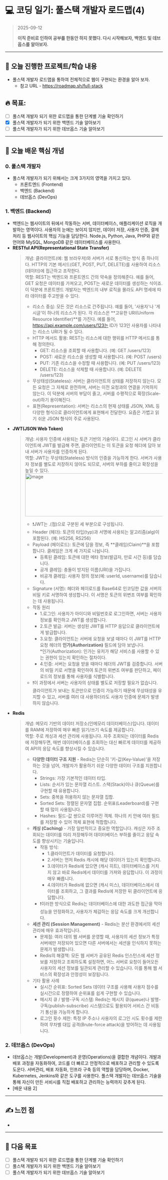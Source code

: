 # 💻 코딩 일기: 풀스택 개발자 로드맵(4)
> 2025-09-12
>
> **이직 준비로 인하여 공부를 한동안 하지 못했다. 다시 시작해보자, 백엔드 및 데브옵스를 알아보자.**
---

## 🚀 오늘 진행한 프로젝트/학습 내용
- 풀스택 개발자 로드맵을 통하여 전체적으로 웹이 구현되는 환경을 알아 보자.
  - 참고 URL - https://roadmap.sh/full-stack
  
## 🔥 목표:  
  - [ ] 풀스택 개발자 되기 위한 로드맵을 통한 단계별 기술 확인하기
  - [X] 풀스택 개발자가 되기 위한 백엔드 기술 알아보기
  - [ ] 풀스택 개발자가 되기 위한 데브옵스 기술 알아보기

---

## 📝 오늘 배운 핵심 개념

### 0. 풀스택 개발자
- 풀스택 개발자가 되기 위해서는 크게 3가지의 영역을 가지고 있다.
  - 프론트엔드 (Frontend)
  - 백엔드 (Backend)
  - 데브옵스 (DevOps)

### 1. 백엔드 (Backend)
- 백엔드는 웹사이트의 뒤에서 작동하는 서버, 데이터베이스, 애플리케이션 로직을 개발하는 영역이다. 사용자의 눈에는 보이지 않지만, 데이터 저장, 사용자 인증, 결제 처리 등 웹사이트의 핵심 기능을 담당한다. Node.js, Python, Java, PHP와 같은 언어와 MySQL, MongoDB 같은 데이터베이스를 사용한다.
- **RESTful API(Representational State Transfer)**
  > 개념: 클라이언트(예: 웹 브라우저)와 서버가 서로 통신하는 방식 중 하나이다. HTTP의 기본 메서드(GET, POST, PUT, DELETE)를 사용하여 리소스(데이터)에 접근하고 조작한다.  
  > 역할: REST는 백엔드와 프론트엔드 간의 약속을 정의해준다. 예를 들어, GET 요청은 데이터를 가져오고, POST는 새로운 데이터를 생성하는 식이죠. 이 덕분에 프론트엔드 개발자는 백엔드의 내부 로직을 몰라도 API 명세에 따라 데이터를 주고받을 수 있다.
  > - 리소스 중심: 모든 것은 리소스로 간주됩니다. 예를 들어, '사용자'나 '게시글'이 하나의 리소스가 된다. 각 리소스은 **고유한 URI(Uniform Resource Identifier)**를 가진다. 예를 들어, https://api.example.com/users/123는 ID가 123인 사용자를 나타내는 리소스 URI가 될 수 있다.
  > - HTTP 메서드 활용: REST는 리소스에 대한 행위를 HTTP 메서드를 통해 정의한다.
  >   - GET: 리소스을 조회할 때 사용합니다. (예: GET /users/123)
  >   - POST: 새로운 리소스을 생성할 때 사용합니다. (예: POST /users)
  >   - PUT: 기존 리소스을 수정할 때 사용합니다. (예: PUT /users/123)
  >   - DELETE: 리소스을 삭제할 때 사용합니다. (예: DELETE /users/123)
  > - 무상태성(Stateless): 서버는 클라이언트의 상태를 저장하지 않는다. 모든 요청은 그 자체로 완전하며, 서버는 이전 요청과의 연결을 기억하지 않는다. 이 덕분에 서버의 부담이 줄고, 서버를 수평적으로 확장(Scale-out)하기 용이해진다.
  > - 표현(Representation): 서버는 리소스의 현재 상태를 JSON, XML 등 다양한 형식으로 클라이언트에게 표현해서 전달한다. 요즘은 가볍고 읽기 쉬운 JSON 형식이 주로 사용된다.
- **JWT(JSON Web Token)**
  > 개념: 사용자 인증에 사용되는 토큰 기반의 기술이다. 로그인 시 서버가 클라이언트에 JWT를 발급해 주면, 클라이언트는 이 토큰을 요청 헤더에 담아 보내 서버가 사용자를 인증하게 된다.  
  > 역할: JWT는 무상태(Stateless) 방식의 인증을 가능하게 한다. 서버가 사용자 정보를 별도로 저장하지 않아도 되므로, 서버의 부하를 줄이고 확장성을 높일 수 있다.  
  > <img width="546" height="137" alt="image" src="https://github.com/user-attachments/assets/4bc17556-b0c9-4892-a1be-21a5b0eafdc6" />  
  > - ❗️JWT는 .(점)으로 구분된 세 부분으로 구성됩니다.
  > - Header (헤더): 토큰의 타입(typ)과 서명에 사용되는 알고리즘(alg)이 포함된다. (예: HS256, RS256)
  > - Payload (페이로드): 토큰에 담을 정보, 즉 **클레임(Claim)**을 포함합니다. 클레임은 크게 세 가지로 나뉩니다.
  >   - 등록된 클레임: 토큰에 대한 메타 정보(발급자, 만료 시간 등)를 담습니다.
  >   - 공개 클레임: 충돌이 방지된 이름(URI)을 가집니다.
  >   - 비공개 클레임: 사용자 정의 정보(예: userId, username)를 담습니다.
  > - Signature (서명): 헤더와 페이로드를 Base64로 인코딩한 값을 서버의 비밀 키로 서명하여 생성합니다. 이 서명은 토큰의 위변조 여부를 확인하는 데 사용됩니다.
  > - 작동 원리
  >   - 1.로그인: 사용자가 아이디와 비밀번호로 로그인하면, 서버는 사용자 정보를 확인하고 JWT를 생성합니다.
  >   - 2.토큰 발급: 서버는 생성된 JWT를 HTTP 응답으로 클라이언트에게 발급합니다.
  >   - 3.요청: 클라이언트는 서버에 요청을 보낼 때마다 이 JWT를 HTTP 요청 헤더의 **인가(Authorization)** 필드에 담아 보냅니다.  
  >   *인가(Authorization): 인가는 유저가 해당 서비스를 사용할 수 있는 권한이 있는지 확인하는 절차이다.
  >   - 4.인증: 서버는 요청을 받을 때마다 헤더의 JWT를 검증합니다. 서버의 비밀 키로 서명을 확인하여 토큰의 위변조 여부를 판단하고, 페이로드의 정보를 통해 사용자를 식별합니다.  
  > - ❗️이 과정에서 서버는 사용자의 상태를 별도로 저장할 필요가 없습니다. 클라이언트가 보내는 토큰만으로 인증이 가능하기 때문에 무상태성을 유지할 수 있고, 서버를 여러 대 사용하더라도 사용자 인증에 문제가 발생하지 않습니다. 
- **Redis**
  > 개념: 메모리 기반의 데이터 저장소(인메모리 데이터베이스)입니다. 데이터를 RAM에 저장하여 매우 빠른 읽기/쓰기 속도를 제공합니다.  
  > 역할: 주로 캐싱과 세션 관리에 사용됩니다. 자주 조회되는 데이터를 Redis에 저장해두면, 매번 데이터베이스를 조회하는 대신 빠르게 데이터를 제공하여 API의 응답 속도를 향상시킬 수 있습니다.
  > - **다양한 데이터 구조 지원** - Redis는 단순히 '키-값(Key-Value)'을 저장하는 것을 넘어, 개발자가 활용하기 쉬운 다양한 데이터 구조를 지원합니다.
  >   - Strings: 가장 기본적인 데이터 타입.
  >   - Lists: 순서가 있는 문자열 리스트. 스택(Stack)이나 큐(Queue)를 구현할 때 유용합니다.
  >   - Sets: 중복을 허용하지 않는 문자열 집합.
  >   - Sorted Sets: 정렬된 문자열 집합. 순위표(Leaderboard)를 구현할 때 많이 사용됩니다.
  >   - Hashes: 필드-값 쌍으로 이루어진 객체. 하나의 키 안에 여러 필드를 저장할 수 있어 객체 표현에 적합합니다.
  > - **캐싱 (Caching)** - 가장 일반적이고 중요한 역할입니다. 캐싱은 자주 조회되는 데이터를 미리 저장해두어 데이터베이스 부하를 줄이고 응답 속도를 향상시키는 기술입니다.
  >   - 작동 방식:
  >     - 1.클라이언트가 데이터를 요청합니다.
  >     - 2.서버는 먼저 Redis 캐시에 해당 데이터가 있는지 확인합니다.
  >     - 3.데이터가 Redis에 있으면 (캐시 히트), 데이터베이스를 거치지 않고 바로 Redis에서 데이터를 가져와 응답합니다. 이 과정이 매우 빠릅니다.
  >     - 4.데이터가 Redis에 없으면 (캐시 미스), 데이터베이스에서 데이터를 조회하고, 그 결과를 Redis에 저장한 뒤 클라이언트에 응답합니다.  
  >   - ❗️이러한 방식으로 Redis는 데이터베이스에 대한 과도한 접근을 막아 성능을 안정화하고, 사용자가 체감하는 응답 속도를 크게 개선합니다.  
  > - **세션 관리 (Session Management)** - Redis는 분산 환경에서의 세션 관리에 매우 효과적입니다.
  >   - 문제점: 여러 대의 웹 서버를 운영할 때, 사용자의 세션 정보가 특정 서버에만 저장되어 있으면 다른 서버에서는 세션을 인식하지 못하는 문제가 발생합니다.
  >   - Redis의 해결책: 모든 웹 서버가 공유된 Redis 인스턴스에 세션 정보를 저장하고 조회하도록 설정하면, 어느 서버로 요청이 들어오든 사용자의 세션 정보를 일관되게 관리할 수 있습니다. 이를 통해 웹 서비스의 확장성과 안정성이 보장됩니다.
  > - 기타 활용 사례
  >   - 실시간 순위표: Sorted Sets 데이터 구조를 사용해 사용자 점수를 실시간으로 정렬하여 순위표를 쉽게 구현할 수 있습니다.
  >   - 메시지 큐 / 발행-구독 시스템: Redis는 메시지 큐(queue)나 발행-구독(publish-subscribe) 시스템으로도 활용되어 서비스 간 비동기 통신을 가능하게 합니다.
  >   - 로그인 횟수 제한: 특정 IP 주소나 사용자의 로그인 시도 횟수를 제한하여 무차별 대입 공격(Brute-force attack)을 방어하는 데 사용됩니다.


### 2. 데브옵스 (DevOps)
- 데브옵스는 개발(Development)과 운영(Operations)을 결합한 개념이다. 개발과 배포 과정을 자동화하여, 코드를 더 빠르고 안정적으로 배포하고 관리할 수 있도록 도운다. 서버관리, 배포 자동화, 인프라 구축 등의 역할을 담당하며, Docker, Kubernetes, Jenkins와 같은 도구를 사용한다. 풀스택 개발자는 데브옵스 기술을 통해 자신이 만든 서비시를 직접 배포하고 관리하는 능력까지 갖추게 된다.
- [배운 내용 2]

---

## ✍️ 느낀 점
- 

---

## 🎯 다음 목표
  - [ ] 풀스택 개발자 되기 위한 로드맵을 통한 단계별 기술 확인하기
  - [ ] 풀스택 개발자가 되기 위한 백엔드 기술 알아보기
  - [ ] 풀스택 개발자가 되기 위한 데브옵스 기술 알아보기
